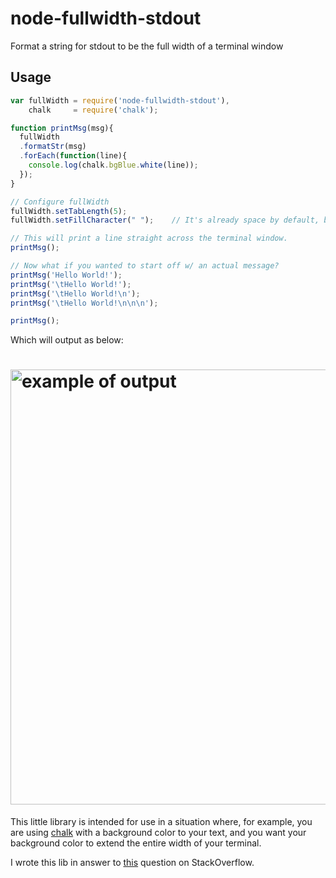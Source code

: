 # node-fullwidth-stdout

Format a string for stdout to be the full width of a terminal window

## Usage
```javascript
var fullWidth = require('node-fullwidth-stdout'),
    chalk     = require('chalk');

function printMsg(msg){
  fullWidth
  .formatStr(msg)
  .forEach(function(line){
    console.log(chalk.bgBlue.white(line));
  });
}

// Configure fullWidth
fullWidth.setTabLength(5);
fullWidth.setFillCharacter(" ");    // It's already space by default, but for illustrative purposes

// This will print a line straight across the terminal window.
printMsg();

// Now what if you wanted to start off w/ an actual message?
printMsg('Hello World!');
printMsg('\tHello World!');
printMsg('\tHello World!\n');
printMsg('\tHello World!\n\n\n');

printMsg();
```
Which will output as below:

# <img width="696" src="https://cdn.rawgit.com/netpoetica/node-fullwidth-stdout/master/output.png" alt="example of output">

This little library is intended for use in a situation where, for example, you are using [chalk](https://github.com/sindresorhus/chalk) with a background color to your text, and you want your background color to extend the entire width of your terminal.

I wrote this lib in answer to [this](http://stackoverflow.com/questions/26533620/javascript-escape-sequence-meaning-to-end-of-stdout-or-similar-usage) question on StackOverflow.
